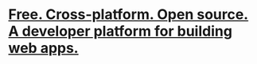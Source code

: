 # [Free. Cross-platform. Open source. A developer platform for building web apps.]('https://dotnet.microsoft.com/')
